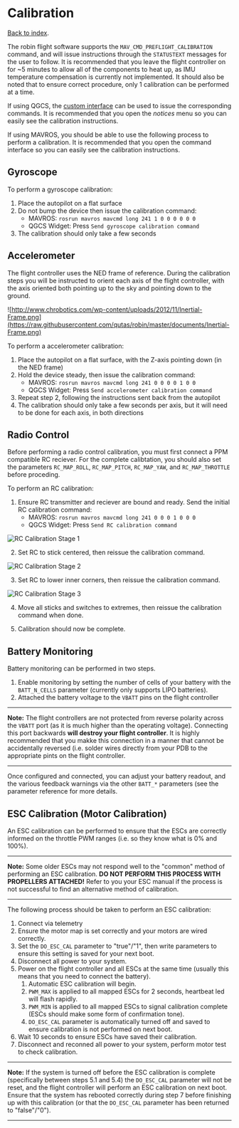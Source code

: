 # Calibration
[Back to index](README.md).

The robin flight software supports the `MAV_CMD_PREFLIGHT_CALIBRATION` command, and will issue instructions through the `STATUSTEXT` messages for the user to follow. It is recommended that you leave the flight controller on for ~5 minutes to allow all of the components to heat up, as IMU temperature compensation is currently not implemented. It should also be noted that to ensure correct procedure, only 1 calibration can be performed at a time.

If using QGCS, the [custom interface](TOOLS.md#qgroundcontrol) can be used to issue the corresponding commands. It is recommended that you open the _notices_ menu so you can easily see the calibration instructions.

If using MAVROS, you should be able to use the following process to perform a calibration. It is recommended that you open the command interface so you can easily see the calibration instructions.

## Gyroscope
To perform a gyroscope calibration:
1. Place the autopilot on a flat surface
2. Do not bump the device then issue the calibration command:
   - MAVROS: `rosrun mavros mavcmd long 241 1 0 0 0 0 0 0`
   - QGCS Widget: Press `Send gyroscope calibration command`
3. The calibration should only take a few seconds

## Accelerometer
The flight controller uses the NED frame of reference. During the calibration steps you will be instructed to orient each axis of the flight controller, with the axis oriented both pointing up to the sky and pointing down to the ground.

![http://www.chrobotics.com/wp-content/uploads/2012/11/Inertial-Frame.png](https://raw.githubusercontent.com/qutas/robin/master/documents/Inertial-Frame.png)

To perform a accelerometer calibration:
1. Place the autopilot on a flat surface, with the Z-axis pointing down (in the NED frame)
2. Hold the device steady, then issue the calibration command:
   - MAVROS: `rosrun mavros mavcmd long 241 0 0 0 0 1 0 0`
   - QGCS Widget: Press `Send accelerometer calibration command`
3. Repeat step 2, following the instructions sent back from the autopilot
4. The calibration should only take a few seconds per axis, but it will need to be done for each axis, in both directions

## Radio Control
Before performing a radio control calibration, you must first connect a PPM compatible RC reciever. For the complete calibtation, you should also set the parameters `RC_MAP_ROLL`, `RC_MAP_PITCH`, `RC_MAP_YAW`, and `RC_MAP_THROTTLE` before proceding.

To perform an RC calibration:
1. Ensure RC transmitter and reciever are bound and ready. Send the initial RC calibration command:
   - MAVROS: `rosrun mavros mavcmd long 241 0 0 0 1 0 0 0`
   - QGCS Widget: Press `Send RC calibration command`

![RC Calibration Stage 1](https://raw.githubusercontent.com/qutas/robin/master/documents/rc_step_1.png)

2. Set RC to stick centered, then reissue the calibration command.

![RC Calibration Stage 2](https://raw.githubusercontent.com/qutas/robin/master/documents/rc_step_2.png)

3. Set RC to lower inner corners, then reissue the calibration command.

![RC Calibration Stage 3](https://raw.githubusercontent.com/qutas/robin/master/documents/rc_step_3.png)

4. Move all sticks and switches to extremes, then reissue the calibration command when done.

5. Calibration should now be complete.

## Battery Monitoring
Battery monitoring can be performed in two steps.
1. Enable monitoring by setting the number of cells of your battery with the `BATT_N_CELLS` parameter (currently only supports LIPO batteries).
2. Attached the battery voltage to the `VBATT` pins on the flight controller

---
**Note:** The flight controllers are not protected from reverse polarity across the `VBATT` port (as it is much higher than the operating voltage). Connecting this port backwards **will destroy your flight controller**. It is highly recommended that you makke this connection in a manner that cannot be accidentally reversed (i.e. solder wires directly from your PDB to the appropriate pints on the flight controller.

---

Once configured and connected, you can adjust your battery readout, and the various feedback warnings via the other `BATT_*` parameters (see the parameter reference for more details.

## ESC Calibration (Motor Calibration)
An ESC calibration can be performed to ensure that the ESCs are correctly informed on the throttle PWM ranges (i.e. so they know what is 0% and 100%).

---
**Note:** Some older ESCs may not respond well to the "common" method of performing an ESC calibration. **DO NOT PERFORM THIS PROCESS WITH PROPELLERS ATTACHED!** Refer to you your ESC manual if the process is not successful to find an alternative method of calibration.

---

The following process should be taken to perform an ESC calibration:
1. Connect via telemetry
2. Ensure the motor map is set correctly and your motors are wired correctly.
3. Set the `DO_ESC_CAL` parameter to "true"/"1", then write parameters to ensure this setting is saved for your next boot.
4. Disconnect all power to your system.
5. Power on the flight controller and all ESCs at the same time (usually this means that you need to connect the battery).
   1. Automatic ESC calibration will begin. 
   2. `PWM_MAX` is applied to all mapped ESCs for 2 seconds, heartbeat led will flash rapidly.
   3. `PWM_MIN` is applied to all mapped ESCs to signal calibration complete (ESCs should make some form of confirmation tone).
   4. `DO_ESC_CAL` parameter is automatically turned off and saved to ensure calibration is not performed on next boot.
6. Wait 10 seconds to ensure ESCs have saved their calibration.
7. Disconnect and reconned all power to your system, perform motor test to check calibration.

---
**Note:** If the system is turned off before the ESC calibration is complete (specifically between steps 5.1 and 5.4) the `DO_ESC_CAL` parameter will not be reset, and the flight controller will perform an ESC calibration on next boot. Ensure that the system has rebooted correctly during step 7 before finishing up with this calibration (or that the `DO_ESC_CAL` parameter has been returned to "false"/"0").

---
